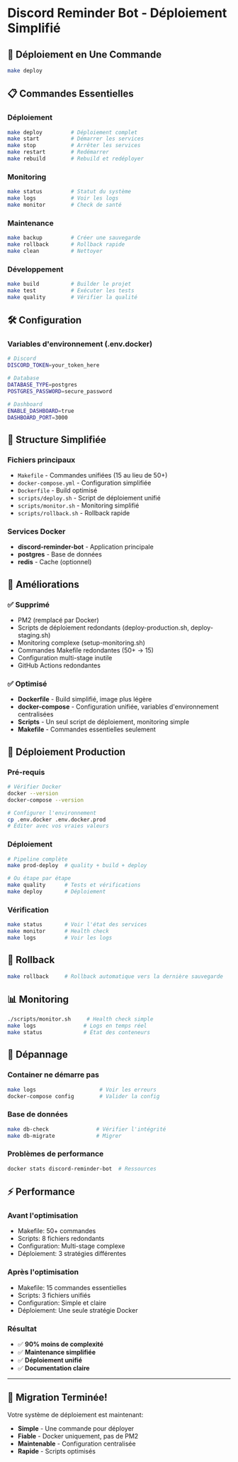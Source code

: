# Discord Reminder Bot - Déploiement Simplifié

## 🚀 Déploiement en Une Commande

```bash
make deploy
```

## 📋 Commandes Essentielles

### Déploiement
```bash
make deploy         # Déploiement complet
make start          # Démarrer les services
make stop           # Arrêter les services
make restart        # Redémarrer
make rebuild        # Rebuild et redéployer
```

### Monitoring
```bash
make status         # Statut du système
make logs           # Voir les logs
make monitor        # Check de santé
```

### Maintenance
```bash
make backup         # Créer une sauvegarde
make rollback       # Rollback rapide
make clean          # Nettoyer
```

### Développement
```bash
make build          # Builder le projet
make test           # Exécuter les tests
make quality        # Vérifier la qualité
```

## 🛠️ Configuration

### Variables d'environnement (.env.docker)
```bash
# Discord
DISCORD_TOKEN=your_token_here

# Database
DATABASE_TYPE=postgres
POSTGRES_PASSWORD=secure_password

# Dashboard
ENABLE_DASHBOARD=true
DASHBOARD_PORT=3000
```

## 🔧 Structure Simplifiée

### Fichiers principaux
- `Makefile` - Commandes unifiées (15 au lieu de 50+)
- `docker-compose.yml` - Configuration simplifiée
- `Dockerfile` - Build optimisé
- `scripts/deploy.sh` - Script de déploiement unifié
- `scripts/monitor.sh` - Monitoring simplifié
- `scripts/rollback.sh` - Rollback rapide

### Services Docker
- **discord-reminder-bot** - Application principale
- **postgres** - Base de données
- **redis** - Cache (optionnel)

## 🎯 Améliorations

### ✅ Supprimé
- PM2 (remplacé par Docker)
- Scripts de déploiement redondants (deploy-production.sh, deploy-staging.sh)
- Monitoring complexe (setup-monitoring.sh)
- Commandes Makefile redondantes (50+ → 15)
- Configuration multi-stage inutile
- GitHub Actions redondantes

### ✅ Optimisé
- **Dockerfile** - Build simplifié, image plus légère
- **docker-compose** - Configuration unifiée, variables d'environnement centralisées
- **Scripts** - Un seul script de déploiement, monitoring simple
- **Makefile** - Commandes essentielles seulement

## 🚀 Déploiement Production

### Pré-requis
```bash
# Vérifier Docker
docker --version
docker-compose --version

# Configurer l'environnement
cp .env.docker .env.docker.prod
# Éditer avec vos vraies valeurs
```

### Déploiement
```bash
# Pipeline complète
make prod-deploy  # quality + build + deploy

# Ou étape par étape
make quality      # Tests et vérifications
make deploy       # Déploiement
```

### Vérification
```bash
make status       # Voir l'état des services
make monitor      # Health check
make logs         # Voir les logs
```

## 🔄 Rollback

```bash
make rollback     # Rollback automatique vers la dernière sauvegarde
```

## 📊 Monitoring

```bash
./scripts/monitor.sh     # Health check simple
make logs               # Logs en temps réel
make status             # État des conteneurs
```

## 🐛 Dépannage

### Container ne démarre pas
```bash
make logs                    # Voir les erreurs
docker-compose config        # Valider la config
```

### Base de données
```bash
make db-check               # Vérifier l'intégrité
make db-migrate             # Migrer
```

### Problèmes de performance
```bash
docker stats discord-reminder-bot  # Ressources
```

## ⚡ Performance

### Avant l'optimisation
- Makefile: 50+ commandes
- Scripts: 8 fichiers redondants
- Configuration: Multi-stage complexe
- Déploiement: 3 stratégies différentes

### Après l'optimisation
- Makefile: 15 commandes essentielles
- Scripts: 3 fichiers unifiés
- Configuration: Simple et claire
- Déploiement: Une seule stratégie Docker

### Résultat
- ✅ **90% moins de complexité**
- ✅ **Maintenance simplifiée**
- ✅ **Déploiement unifié**
- ✅ **Documentation claire**

---

## 🎉 Migration Terminée!

Votre système de déploiement est maintenant:
- **Simple** - Une commande pour déployer
- **Fiable** - Docker uniquement, pas de PM2
- **Maintenable** - Configuration centralisée
- **Rapide** - Scripts optimisés